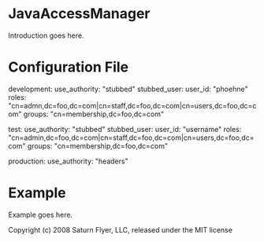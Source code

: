 JavaAccessManager
=================

Introduction goes here.


Configuration File
==================

development:
  use_authority: "stubbed"
  stubbed_user:
    user_id: "phoehne"
    roles: "cn=admn,dc=foo,dc=com|cn=staff,dc=foo,dc=com|cn=users,dc=foo,dc=com"
    groups: "cn=membership,dc=foo,dc=com"
    
test:
  use_authority: "stubbed"
  stubbed_user:
    user_id: "username"
    roles: "cn=admin,dc=foo,dc=com|cn=staff,dc=foo,dc=com|cn=users,dc=foo,dc=com"
    groups: "cn=membership,dc=foo,dc=com"

production:
  use_authority: "headers"
  
Example
=======

Example goes here.


Copyright (c) 2008 Saturn Flyer, LLC, released under the MIT license
